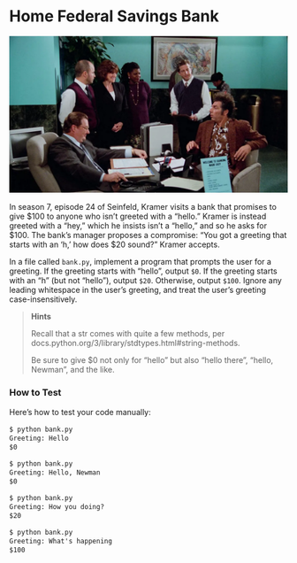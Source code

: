 # Home Federal Savings Bank

![alt text](img/seinfeld-carol-leifer.webp)

In season 7, episode 24 of Seinfeld, Kramer visits a bank that promises to give $100 to anyone who isn’t greeted with a “hello.” Kramer is instead greeted with a “hey,” which he insists isn’t a “hello,” and so he asks for $100. The bank’s manager proposes a compromise: “You got a greeting that starts with an ‘h,’ how does $20 sound?” Kramer accepts.

In a file called `bank.py`, implement a program that prompts the user for a greeting. If the greeting starts with “hello”, output `$0`. If the greeting starts with an “h” (but not “hello”), output `$20`. Otherwise, output `$100`. Ignore any leading whitespace in the user’s greeting, and treat the user’s greeting case-insensitively.

> **Hints**
>
> Recall that a str comes with quite a few methods, per docs.python.org/3/library/stdtypes.html#string-methods.
>
> Be sure to give $0 not only for “hello” but also “hello there”, “hello, Newman”, and the like.

### How to Test

Here’s how to test your code manually:


```
$ python bank.py
Greeting: Hello
$0
```

```
$ python bank.py
Greeting: Hello, Newman
$0
```

```
$ python bank.py
Greeting: How you doing?
$20
```

```
$ python bank.py
Greeting: What's happening
$100
```
